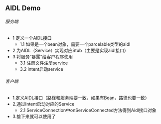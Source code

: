 ## AIDL Demo

###### 服务端

 * 1 定义一个AIDL接口
    * 1.1 如果是一个bean对象，需要一个parcelable类型的aidl
 * 2 为AIDL（Service）实现对应Stub（主要是实现aidl接口）
 * 3 将服务“暴露”给客户程序使用
    * 3.1 注册文件注册service
    * 3.2 intent启动service

###### 客户端

 * 1.定义AIDL接口（路径和服务端要一致，如果有Bean，路径也要一致）
 * 2.通过Intent启动对应的Service
    * 2.1 ServiceConnection中onServiceConnected方法得到Aidl接口对象
 * 3.接下来就可以使用了